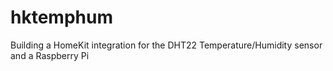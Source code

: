 # hktemphum
Building a HomeKit integration for the DHT22 Temperature/Humidity sensor and a Raspberry Pi
